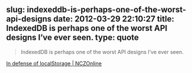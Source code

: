 slug: indexeddb-is-perhaps-one-of-the-worst-api-designs
date: 2012-03-29 22:10:27
title: IndexedDB is perhaps one of the worst API designs I’ve ever seen.
type: quote
---

> IndexedDB is perhaps one of the worst API designs I’ve ever seen.

[In defense of localStorage | NCZOnline](http://www.nczonline.net/blog/2012/03/07/in-defense-of-localstorage/?utm_source=feedburner&utm_medium=feed&utm_campaign=Feed:%20nczonline%20(NCZOnline%20-%20The%20Official%20Web%20Site%20of%20Nicholas%20C.%20Zakas))
